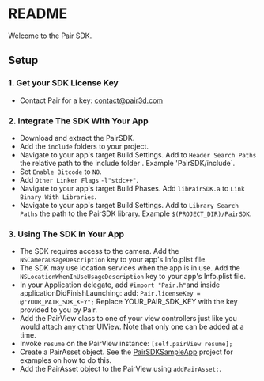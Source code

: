 # README #

Welcome to the Pair SDK.

## Setup ##

### 1. Get your SDK License Key ###
* Contact Pair for a key: contact@pair3d.com

### 2. Integrate The SDK With Your App ###
* Download and extract the PairSDK.
* Add the `include` folders to your project.
* Navigate to your app's target Build Settings. Add to `Header Search Paths` the relative path to the include folder . Example 'PairSDK/include`.
* Set `Enable Bitcode` to `NO`.
* Add `Other Linker Flags` `-l"stdc++"`.
* Navigate to your app's target Build Phases. Add `libPairSDK.a` to `Link Binary With Libraries`.
* Navigate to your app's target Build Settings. Add to `Library Search Paths` the path to the PairSDK library. Example `$(PROJECT_DIR)/PairSDK`.

### 3. Using The SDK In Your App ###
* The SDK requires access to the camera. Add the `NSCameraUsageDescription` key to your app's Info.plist file.
* The SDK may use location services when the app is in use. Add the `NSLocationWhenInUseUsageDescription` key to your app's Info.plist file.
* In your Application delegate, add `#import "Pair.h"`and inside applicationDidFinishLaunching: add: `Pair.licenseKey = @"YOUR_PAIR_SDK_KEY";` Replace YOUR_PAIR_SDK_KEY with the key provided to you by Pair.
* Add the PairView class to one of your view controllers just like you would attach any other UIView. Note that only one can be added at a time.
* Invoke `resume` on the PairView instance: `[self.pairView resume];`
* Create a PairAsset object. See the [PairSDKSampleApp](https://github.com/Pair3D/PairSDKSampleApp) project for examples on how to do this.
* Add the PairAsset object to the PairView using `addPairAsset:`.
